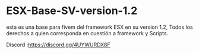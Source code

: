 # ESX-Base-SV-version-1.2
esta es una base para fivem del framework ESX en su version 1.2, Todos los derechos a quien corresponda  en cuestión a framework y Scripts. 

Discord :https://discord.gg/4UYWURDX8F
